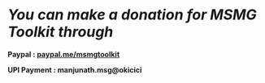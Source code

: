 # *You can make a donation for MSMG Toolkit through*

**Paypal : [paypal.me/msmgtoolkit](https://www.paypal.com/paypalme/msmgtoolkit)**

**UPI Payment : manjunath.msg@okicici**
